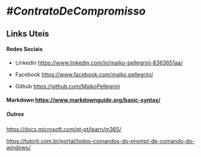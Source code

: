 # *#ContratoDeCompromisso*

## Links Uteis

#### Redes Sociais

- Linkedin https://www.linkedin.com/in/maiko-pellegrini-8363651aa/

- Facebook https://www.facebook.com/maiko.pellegrini/

- Github https://github.com/MaikoPellegrini

#### Markdown https://www.markdownguide.org/basic-syntax/

##### *Outros*

https://docs.microsoft.com/pt-pt/learn/m365/

https://tutorti.com.br/portal/todos-comandos-do-prompt-de-comando-do-windows/
